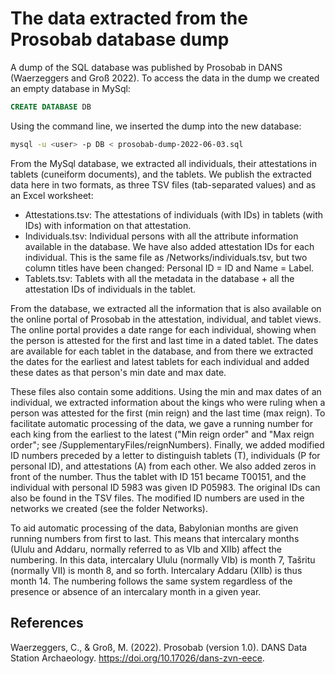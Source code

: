 # The data extracted from the Prosobab database dump

A dump of the SQL database was published by Prosobab in DANS (Waerzeggers and Groß 2022). To access the data in the dump we created an empty database in MySql:

```sql
CREATE DATABASE DB
```
Using the command line, we inserted the dump into the new database:
```Bash
mysql -u <user> -p DB < prosobab-dump-2022-06-03.sql
```

From the MySql database, we extracted all individuals, their attestations in tablets (cuneiform documents), and the tablets. We publish the extracted data here in two formats, as three TSV files (tab-separated values) and as an Excel worksheet:
- Attestations.tsv: The attestations of individuals (with IDs) in tablets (with IDs) with information on that attestation.
- Individuals.tsv: Individual persons with all the attribute information available in the database. We have also added attestation IDs for each individual. This is the same file as /Networks/individuals.tsv, but two column titles have been changed: Personal ID = ID and Name = Label.
- Tablets.tsv: Tablets with all the metadata in the database + all the attestation IDs of individuals in the tablet.

From the database, we extracted all the information that is also available on the online portal of Prosobab in the attestation, individual, and tablet views. The online portal provides a date range for each individual, showing when the person is attested for the first and last time in a dated tablet. The dates are available for each tablet in the database, and from there we extracted the dates for the earliest and latest tablets for each individual and added these dates as that person's min date and max date. 

These files also contain some additions. Using the min and max dates of an individual, we extracted information about the kings who were ruling when a person was attested for the first (min reign) and the last time (max reign). To facilitate automatic processing of the data, we gave a running number for each king from the earliest to the latest ("Min reign order" and "Max reign order"; see /SupplementaryFiles/reignNumbers). Finally, we added modified ID numbers preceded by a letter to distinguish tablets (T), individuals (P for personal ID), and attestations (A) from each other. We also added zeros in front of the number. Thus the tablet with ID 151 became T00151, and the individual with personal ID 5983 was given ID P05983. The original IDs can also be found in the TSV files. The modified ID numbers are used in the networks we created (see the folder Networks).

To aid automatic processing of the data, Babylonian months are given running numbers from first to last. This means that intercalary months (Ululu and Addaru, normally referred to as VIb and XIIb) affect the numbering. In this data, intercalary Ululu (normally VIb) is month 7, Tašritu (normally VII) is month 8, and so forth. Intercalary Addaru (XIIb) is thus month 14. The numbering follows the same system regardless of the presence or absence of an intercalary month in a given year.

## References 
Waerzeggers, C., & Groß, M. (2022). Prosobab (version 1.0). DANS Data Station Archaeology. https://doi.org/10.17026/dans-zvn-eece.
